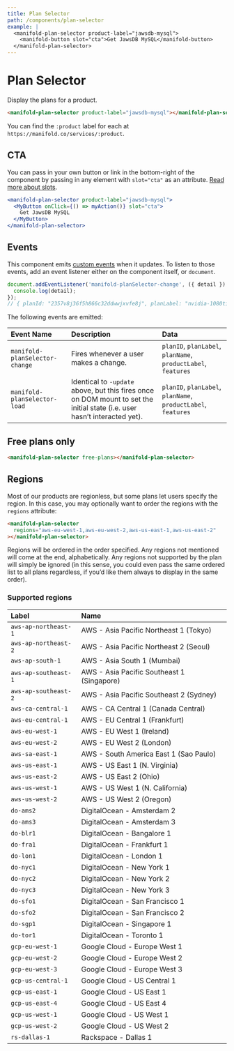 ```yaml
---
title: Plan Selector
path: /components/plan-selector
example: |
  <manifold-plan-selector product-label="jawsdb-mysql">
    <manifold-button slot="cta">Get JawsDB MySQL</manifold-button>
  </manifold-plan-selector>
---
```


# Plan Selector

Display the plans for a product.

```html
<manifold-plan-selector product-label="jawsdb-mysql"></manifold-plan-selector>
```

You can find the `:product` label for each at
`https://manifold.co/services/:product`.

## CTA

You can pass in your own button or link in the bottom-right of the component
by passing in any element with `slot="cta"` as an attribute. [Read more about
slots][slot].

```jsx
<manifold-plan-selector product-label="jawsdb-mysql">
  <MyButton onClick={() => myAction()} slot="cta">
    Get JawsDB MySQL
  </MyButton>
</manifold-plan-selector>
```

## Events

This component emits [custom
events](https://developer.mozilla.org/en-US/docs/Web/API/CustomEvent/CustomEvent)
when it updates. To listen to those events, add an event listener either on
the component itself, or `document`.

```js
document.addEventListener('manifold-planSelector-change', ({ detail }) => {
  console.log(detail);
});
// { planId: "2357v8j36f5h866c32ddwwjxvfe8j", planLabel: "nvidia-1080ti-100gb-ssd", planName: "NVIDIA 1080TI", productLabel: "zerosix", features: { … } } }
```

The following events are emitted:

| Event Name                     | Description                                                                                                                | Data                                                          |
| :----------------------------- | :------------------------------------------------------------------------------------------------------------------------- | :------------------------------------------------------------ |
| `manifold-planSelector-change` | Fires whenever a user makes a change.                                                                                      | `planID`, `planLabel`, `planName`, `productLabel`, `features` |
| `manifold-planSelector-load`   | Identical to `-update` above, but this fires once on DOM mount to set the initial state (i.e. user hasn’t interacted yet). | `planID`, `planLabel`, `planName`, `productLabel`, `features` |

## Free plans only

```html
<manifold-plan-selector free-plans></manifold-plan-selector>
```

## Regions

Most of our products are regionless, but some plans let users specify the
region. In this case, you may optionally want to order the regions with the
`regions` attribute:

```html
<manifold-plan-selector
  regions="aws-eu-west-1,aws-eu-west-2,aws-us-east-1,aws-us-east-2"
></manifold-plan-selector>
```

Regions will be ordered in the order specified. Any regions not mentioned
will come at the end, alphabetically. Any regions not supported by the plan
will simply be ignored (in this sense, you could even pass the same ordered
list to all plans regardless, if you’d like them always to display in the
same order).

### Supported regions

| Label                | Name                                       |
| :------------------- | :----------------------------------------- |
| `aws-ap-northeast-1` | AWS - Asia Pacific Northeast 1 (Tokyo)     |
| `aws-ap-northeast-2` | AWS - Asia Pacific Northeast 2 (Seoul)     |
| `aws-ap-south-1`     | AWS - Asia South 1 (Mumbai)                |
| `aws-ap-southeast-1` | AWS - Asia Pacific Southeast 1 (Singapore) |
| `aws-ap-southeast-2` | AWS - Asia Pacific Southeast 2 (Sydney)    |
| `aws-ca-central-1`   | AWS - CA Central 1 (Canada Central)        |
| `aws-eu-central-1`   | AWS - EU Central 1 (Frankfurt)             |
| `aws-eu-west-1`      | AWS - EU West 1 (Ireland)                  |
| `aws-eu-west-2`      | AWS - EU West 2 (London)                   |
| `aws-sa-east-1`      | AWS - South America East 1 (Sao Paulo)     |
| `aws-us-east-1`      | AWS - US East 1 (N. Virginia)              |
| `aws-us-east-2`      | AWS - US East 2 (Ohio)                     |
| `aws-us-west-1`      | AWS - US West 1 (N. California)            |
| `aws-us-west-2`      | AWS - US West 2 (Oregon)                   |
| `do-ams2`            | DigitalOcean - Amsterdam 2                 |
| `do-ams3`            | DigitalOcean - Amsterdam 3                 |
| `do-blr1`            | DigitalOcean - Bangalore 1                 |
| `do-fra1`            | DigitalOcean - Frankfurt 1                 |
| `do-lon1`            | DigitalOcean - London 1                    |
| `do-nyc1`            | DigitalOcean - New York 1                  |
| `do-nyc2`            | DigitalOcean - New York 2                  |
| `do-nyc3`            | DigitalOcean - New York 3                  |
| `do-sfo1`            | DigitalOcean - San Francisco 1             |
| `do-sfo2`            | DigitalOcean - San Francisco 2             |
| `do-sgp1`            | DigitalOcean - Singapore 1                 |
| `do-tor1`            | DigitalOcean - Toronto 1                   |
| `gcp-eu-west-1`      | Google Cloud - Europe West 1               |
| `gcp-eu-west-2`      | Google Cloud - Europe West 2               |
| `gcp-eu-west-3`      | Google Cloud - Europe West 3               |
| `gcp-us-central-1`   | Google Cloud - US Central 1                |
| `gcp-us-east-1`      | Google Cloud - US East 1                   |
| `gcp-us-east-4`      | Google Cloud - US East 4                   |
| `gcp-us-west-1`      | Google Cloud - US West 1                   |
| `gcp-us-west-2`      | Google Cloud - US West 2                   |
| `rs-dallas-1`        | Rackspace - Dallas 1                       |

[slot]: https://stenciljs.com/docs/templating-jsx/
